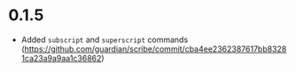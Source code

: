 # 0.1.5

* Added `subscript` and `superscript` commands (https://github.com/guardian/scribe/commit/cba4ee2362387617bb83281ca23a9a9aa1c36862)
